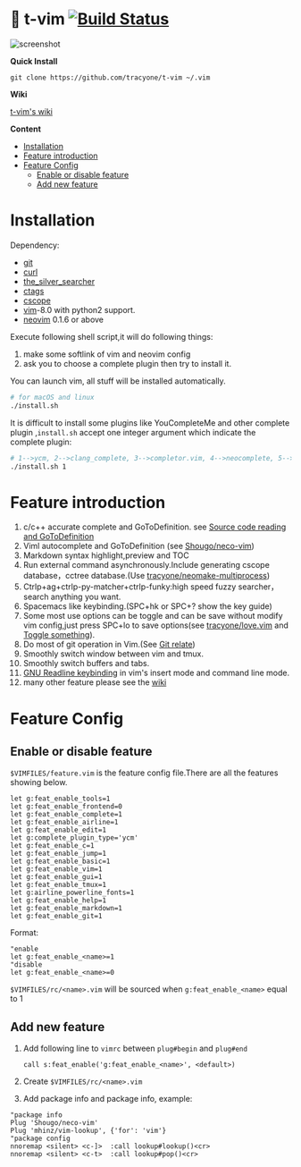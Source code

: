 # 🍎 t-vim [![Build Status](https://travis-ci.org/tracyone/t-vim.svg?branch=master)](https://travis-ci.org/tracyone/t-vim)

![screenshot](https://cloud.githubusercontent.com/assets/4246425/23589032/5d9e2a48-0201-11e7-999e-393185ae3a25.png)

**Quick Install**

	git clone https://github.com/tracyone/t-vim ~/.vim


**Wiki**

[t-vim's wiki](https://github.com/tracyone/t-vim/wiki)

**Content**

<!-- vim-markdown-toc GFM -->
* [Installation](#installation)
* [Feature introduction](#feature-introduction)
* [Feature Config](#feature-config)
	* [Enable or disable feature](#enable-or-disable-feature)
	* [Add new feature](#add-new-feature)

<!-- vim-markdown-toc -->

#  Installation

Dependency:

- [git](https://git-scm.com/downloads)
- [curl](https://curl.haxx.se/)
- [the_silver_searcher](https://github.com/ggreer/the_silver_searcher)
- [ctags](http://ctags.sourceforge.net/)
- [cscope](http://cscope.sourceforge.net/)
- [vim](http://www.vim.org/)-8.0 with python2 support.
- [neovim](https://github.com/neovim/neovim) 0.1.6 or above

Execute following shell script,it will do following things:

1. make some softlink of vim and neovim config
2. ask you to choose a complete plugin then try to install it.

You can launch vim, all stuff will be installed automatically.

```bash
# for macOS and linux
./install.sh
```

It is difficult to install some plugins like YouCompleteMe and other complete
plugin ,`install.sh` accept
one integer argument which indicate the complete plugin:

```bash
# 1-->ycm, 2-->clang_complete, 3-->completor.vim, 4-->neocomplete, 5-->deoplete.nvim
./install.sh 1
```

# Feature introduction

1. c/c++ accurate complete and GoToDefinition. see [Source code reading and GoToDefinition](https://github.com/tracyone/t-vim/wiki/Keymapping#source-code-reading-and-gotodefinition)
3. Viml autocomplete and GoToDefinition (see [Shougo/neco-vim](https://github.cim/Shougo/neco-vim))
4. Markdown syntax highlight,preview and TOC
5. Run external command asynchronously.Include generating cscope database，cctree database.(Use [tracyone/neomake-multiprocess](https://github.com/tracyone/neomake-multiprocess))
6. Ctrlp+ag+ctrlp-py-matcher+ctrlp-funky:high speed fuzzy searcher，search
   anything you want.
7. Spacemacs like keybinding.(SPC+hk or SPC+? show the key guide)
8. Some most use options can be toggle and can be save without modify vim
   config,just  press SPC+lo to save options(see
   [tracyone/love.vim](https://github.com/tracyone/love.vim) and [Toggle
   something](#toggle-something)).
9. Do most of git operation in Vim.(See [Git relate](#git-relate))
10. Smoothly switch window between vim and tmux.
11. Smoothly switch buffers and tabs.
12. [GNU Readline keybinding](https://cnswww.cns.cwru.edu/php/chet/readline/readline.html) in vim's insert mode and command line mode.
13. many other feature please see the [wiki](https://github.com/tracyone/t-vim/wiki)


# Feature Config

## Enable or disable feature

`$VIMFILES/feature.vim` is the feature config file.There are all the features showing below.

```vim
let g:feat_enable_tools=1
let g:feat_enable_frontend=0
let g:feat_enable_complete=1
let g:feat_enable_airline=1
let g:feat_enable_edit=1
let g:complete_plugin_type='ycm'
let g:feat_enable_c=1
let g:feat_enable_jump=1
let g:feat_enable_basic=1
let g:feat_enable_vim=1
let g:feat_enable_gui=1
let g:feat_enable_tmux=1
let g:airline_powerline_fonts=1
let g:feat_enable_help=1
let g:feat_enable_markdown=1
let g:feat_enable_git=1
```


Format:

```vim
"enable 
let g:feat_enable_<name>=1
"disable
let g:feat_enable_<name>=0
```

`$VIMFILES/rc/<name>.vim` will be sourced when `g:feat_enable_<name>` equal to 1


## Add new feature

1. Add following line to `vimrc` between `plug#begin` and `plug#end`

    ```vim
    call s:feat_enable('g:feat_enable_<name>', <default>)
    ```

2. Create  `$VIMFILES/rc/<name>.vim`

3. Add package info and package info, example:

```vim
"package info
Plug 'Shougo/neco-vim'
Plug 'mhinz/vim-lookup', {'for': 'vim'}
"package config
nnoremap <silent> <c-]>  :call lookup#lookup()<cr>
nnoremap <silent> <c-t>  :call lookup#pop()<cr>
```

